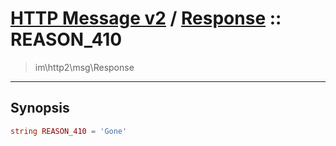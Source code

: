 # [HTTP Message v2](http2.md) / [Response](http2-Response.md) :: REASON_410
 > im\http2\msg\Response
____

## Synopsis
```php
string REASON_410 = 'Gone'
```
